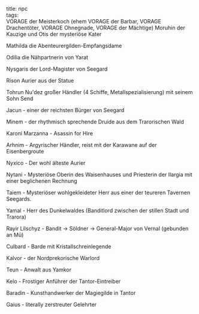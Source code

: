 title: npc  
tags:   
VORAGE der Meisterkoch (ehem VORAGE der Barbar, VORAGE Drachentöter, VORAGE Ohnegnade, VORAGE der Mächtige)
Moruhin der Kauzige und Otis der mysteriöse Kater  

Mathilda die Abenteurergilden-Empfangsdame  

Odilia die Nähpartnerin von Yarat  

Nysgaris der Lord-Magister von Seegard  

Rison Aurier aus der Statue  

Tohrun Nu'dez großer Händler (4 Schiffe, Metallspezialisierung) mit seinem Sohn Send  

Jacun - einer der reichsten Bürger von Seegard  

Minem - der rhythmisch sprechende Druide aus dem Trarorischen Wald  

Karoni Marzanna - Asassin for Hire
  
Arhnim - Argyrischer Händler, reist mit der Karawane auf der Eisenbergroute  

Nyxico - Der wohl älteste Aurier  

Nytani - Mysteriöse Oberin des Waisenhauses und Priesterin der Ilargia mit einer beglichenen Rechnung

Taiem - Mysteriöser wohlgekleideter Herr aus einer der teureren Tavernen Seegards.

Yamal - Herr des Dunkelwaldes (Banditlord zwischen der stillen Stadt und Trarora)

Rayir Lilschyz - Bandit -> Söldner -> General-Major von Vernal (gebunden an Mü)

Culbard - Barde mit Kristallschreinlegende

Kalvor - der Nordprekorische Warlord

Teun - Anwalt aus Yamkor

Kelo - Frostiger Anführer der Tantor-Eintreiber

Baradin - Kunsthandwerker der Magiegilde in Tantor

Gaius - literally zerstreuter Gelehrter
